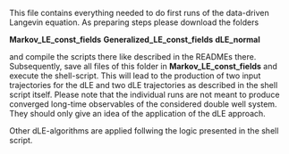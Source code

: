 This file contains everything needed to do first runs of
the data-driven Langevin equation. As preparing steps please
download the folders

**Markov_LE_const_fields**
**Generalized_LE_const_fields**
**dLE_normal**

and compile the scripts there like described in the READMEs there.
Subsequently, save all files of this folder in **Markov_LE_const_fields**
and execute the shell-script. This will lead to the production of two
input trajectories for the dLE and two dLE trajectories as described in
the shell script itself. Please note that the individual runs are not
meant to produce converged long-time observables of the considered 
double well system. They should only give an idea of the application
of the dLE approach.

Other dLE-algorithms are applied follwing the logic presented in the
shell script.
